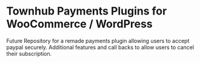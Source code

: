 # Townhub Payments Plugins for WooCommerce / WordPress

Future Repository for a remade payments plugin allowing users to accept paypal securely.
Additional features and call backs to allow users to cancel their subscription.
